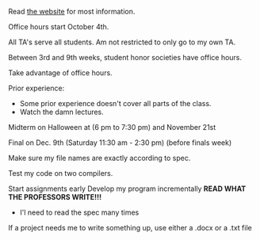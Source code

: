 

Read [the website](https://web.cs.ucla.edu/classes/fall23/cs31/) for most information.

Office hours start October 4th.

All TA's serve all students. Am not restricted to only go to my own TA.

Between 3rd and 9th weeks, student honor societies have office hours. 

Take advantage of office hours.

Prior experience:
- Some prior experience doesn't cover all parts of the class. 
- Watch the damn lectures. 

Midterm on Halloween at (6 pm to 7:30 pm) and November 21st

Final on Dec. 9th (Saturday 11:30 am - 2:30 pm) (before finals week)

Make sure my file names are exactly according to spec.

Test my code on two compilers.

Start assignments early
Develop my program incrementally
**READ WHAT THE PROFESSORS WRITE!!!**
- I'l need to read the spec many times

If a project needs me to write something up, use either a .docx or a .txt file

